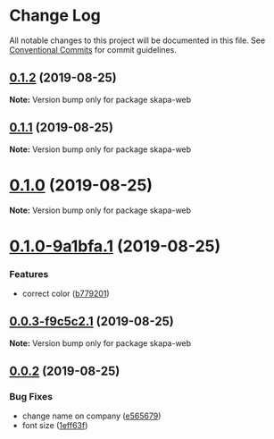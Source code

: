 # Change Log

All notable changes to this project will be documented in this file.
See [Conventional Commits](https://conventionalcommits.org) for commit guidelines.

## [0.1.2](https://github.com/christoferolaison/skapa/compare/skapa-web@0.1.1...skapa-web@0.1.2) (2019-08-25)

**Note:** Version bump only for package skapa-web

## [0.1.1](https://github.com/christoferolaison/skapa/compare/skapa-web@0.1.0...skapa-web@0.1.1) (2019-08-25)

**Note:** Version bump only for package skapa-web

# [0.1.0](https://github.com/christoferolaison/skapa/compare/skapa-web@0.1.0-9a1bfa.1...skapa-web@0.1.0) (2019-08-25)

**Note:** Version bump only for package skapa-web

# [0.1.0-9a1bfa.1](https://github.com/christoferolaison/skapa/compare/skapa-web@0.0.3-f9c5c2.1...skapa-web@0.1.0-9a1bfa.1) (2019-08-25)

### Features

- correct color ([b779201](https://github.com/christoferolaison/skapa/commit/b779201))

## [0.0.3-f9c5c2.1](https://github.com/christoferolaison/skapa/compare/skapa-web@0.0.2...skapa-web@0.0.3-f9c5c2.1) (2019-08-25)

**Note:** Version bump only for package skapa-web

## [0.0.2](https://github.com/christoferolaison/skapa/compare/skapa-web@0.0.1...skapa-web@0.0.2) (2019-08-25)

### Bug Fixes

- change name on company ([e565679](https://github.com/christoferolaison/skapa/commit/e565679))
- font size ([1eff63f](https://github.com/christoferolaison/skapa/commit/1eff63f))
